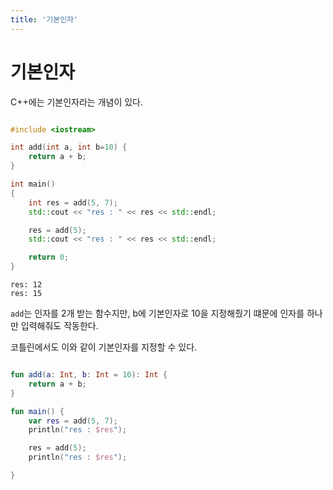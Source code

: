 ```yaml
---
title: '기본인자'
---
```

# 기본인자

C++에는 기본인자라는 개념이 있다. 

```c++

#include <iostream>

int add(int a, int b=10) {
	return a + b;
}

int main()
{
	int res = add(5, 7);
	std::cout << "res : " << res << std::endl;

	res = add(5);
	std::cout << "res : " << res << std::endl;

	return 0;
}

```

```
res: 12
res: 15
```

`add`는 인자를 2개 받는 함수지만, b에 기본인자로 10을 지정해줬기 떄문에 인자를 하나만 입력해줘도 작동한다.

코틀린에서도 이와 같이 기본인자를 지정할 수 있다.

```kotlin

fun add(a: Int, b: Int = 10): Int {
	return a + b;
}

fun main() {
	var res = add(5, 7);
	println("res : $res");

	res = add(5);
	println("res : $res");

}

```